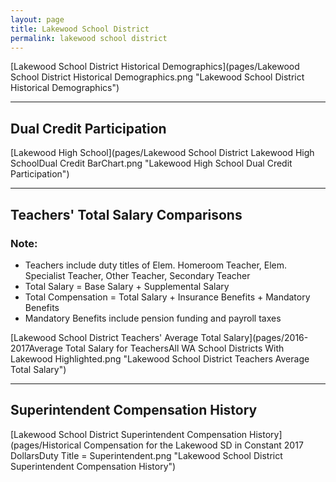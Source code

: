 ```yaml
---
layout: page
title: Lakewood School District
permalink: lakewood school district
---
```



[Lakewood School District Historical Demographics](pages/Lakewood School District Historical Demographics.png "Lakewood School District Historical Demographics")

___

## Dual Credit Participation

[Lakewood High School](pages/Lakewood School District Lakewood High SchoolDual Credit BarChart.png "Lakewood High School Dual Credit Participation")


___

## Teachers' Total Salary Comparisons
### Note:
- Teachers include duty titles of Elem. Homeroom Teacher, Elem. Specialist Teacher, Other Teacher, Secondary Teacher
- Total Salary = Base Salary + Supplemental Salary
- Total Compensation = Total Salary + Insurance Benefits + Mandatory Benefits
- Mandatory Benefits include pension funding and payroll taxes

[Lakewood School District Teachers' Average Total Salary](pages/2016-2017Average Total Salary for TeachersAll WA School Districts With Lakewood Highlighted.png "Lakewood School District Teachers Average Total Salary")


___

## Superintendent Compensation History

[Lakewood School District Superintendent Compensation History](pages/Historical Compensation for the Lakewood SD in Constant 2017 DollarsDuty Title = Superintendent.png "Lakewood School District Superintendent Compensation History")

